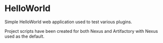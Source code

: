 HelloWorld
==========

Simple HelloWorld web application used to test various plugins.

Project scripts have been created for both Nexus and Artifactory with Nexus used as the default.
